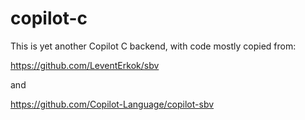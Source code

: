 # copilot-c

This is yet another Copilot C backend, with code mostly copied from:

https://github.com/LeventErkok/sbv

and

https://github.com/Copilot-Language/copilot-sbv
